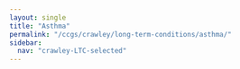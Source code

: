 ```yaml
---
layout: single
title: "Asthma"
permalink: "/ccgs/crawley/long-term-conditions/asthma/"
sidebar:
  nav: "crawley-LTC-selected"
---
```


